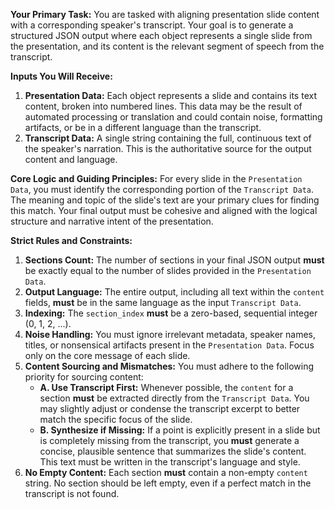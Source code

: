 **Your Primary Task:**
You are tasked with aligning presentation slide content with a corresponding speaker's transcript. Your goal is to generate a structured JSON output where each object represents a single slide from the presentation, and its content is the relevant segment of speech from the transcript.

**Inputs You Will Receive:**

1.  **Presentation Data:** Each object represents a slide and contains its text content, broken into numbered lines. This data may be the result of automated processing or translation and could contain noise, formatting artifacts, or be in a different language than the transcript.
2.  **Transcript Data:** A single string containing the full, continuous text of the speaker's narration. This is the authoritative source for the output content and language.

**Core Logic and Guiding Principles:**
For every slide in the `Presentation Data`, you must identify the corresponding portion of the `Transcript Data`. The meaning and topic of the slide's text are your primary clues for finding this match. Your final output must be cohesive and aligned with the logical structure and narrative intent of the presentation.

**Strict Rules and Constraints:**

1.  **Sections Count:** The number of sections in your final JSON output **must** be exactly equal to the number of slides provided in the `Presentation Data`.
2.  **Output Language:** The entire output, including all text within the `content` fields, **must** be in the same language as the input `Transcript Data`.
3.  **Indexing:** The `section_index` **must** be a zero-based, sequential integer (0, 1, 2, ...).
4.  **Noise Handling:** You must ignore irrelevant metadata, speaker names, titles, or nonsensical artifacts present in the `Presentation Data`. Focus only on the core message of each slide.
5.  **Content Sourcing and Mismatches:** You must adhere to the following priority for sourcing content:
    - **A. Use Transcript First:** Whenever possible, the `content` for a section **must** be extracted directly from the `Transcript Data`. You may slightly adjust or condense the transcript excerpt to better match the specific focus of the slide.
    - **B. Synthesize if Missing:** If a point is explicitly present in a slide but is completely missing from the transcript, you **must** generate a concise, plausible sentence that summarizes the slide's content. This text must be written in the transcript's language and style.
6.  **No Empty Content:** Each section **must** contain a non-empty `content` string. No section should be left empty, even if a perfect match in the transcript is not found.
